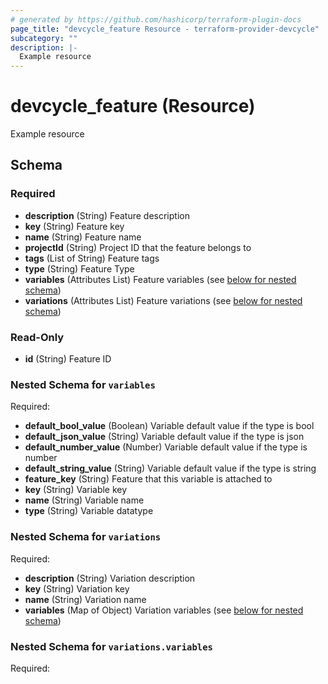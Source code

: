```yaml
---
# generated by https://github.com/hashicorp/terraform-plugin-docs
page_title: "devcycle_feature Resource - terraform-provider-devcycle"
subcategory: ""
description: |-
  Example resource
---
```


# devcycle_feature (Resource)

Example resource



<!-- schema generated by tfplugindocs -->
## Schema

### Required

- **description** (String) Feature description
- **key** (String) Feature key
- **name** (String) Feature name
- **projectId** (String) Project ID that the feature belongs to
- **tags** (List of String) Feature tags
- **type** (String) Feature Type
- **variables** (Attributes List) Feature variables (see [below for nested schema](#nestedatt--variables))
- **variations** (Attributes List) Feature variations (see [below for nested schema](#nestedatt--variations))

### Read-Only

- **id** (String) Feature ID

<a id="nestedatt--variables"></a>
### Nested Schema for `variables`

Required:

- **default_bool_value** (Boolean) Variable default value if the type is bool
- **default_json_value** (String) Variable default value if the type is json
- **default_number_value** (Number) Variable default value if the type is number
- **default_string_value** (String) Variable default value if the type is string
- **feature_key** (String) Feature that this variable is attached to
- **key** (String) Variable key
- **name** (String) Variable name
- **type** (String) Variable datatype


<a id="nestedatt--variations"></a>
### Nested Schema for `variations`

Required:

- **description** (String) Variation description
- **key** (String) Variation key
- **name** (String) Variation name
- **variables** (Map of Object) Variation variables (see [below for nested schema](#nestedatt--variations--variables))

<a id="nestedatt--variations--variables"></a>
### Nested Schema for `variations.variables`

Required:


